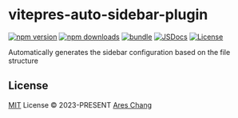 # vitepres-auto-sidebar-plugin

[![npm version][npm-version-src]][npm-version-href]
[![npm downloads][npm-downloads-src]][npm-downloads-href]
[![bundle][bundle-src]][bundle-href]
[![JSDocs][jsdocs-src]][jsdocs-href]
[![License][license-src]][license-href]

Automatically generates the sidebar configuration based on the file structure

## License

[MIT](./LICENSE) License © 2023-PRESENT [Ares Chang](https://github.com/Ares-Chang)

<!-- Badges -->

[npm-version-src]: https://img.shields.io/npm/v/vitepres-auto-sidebar-plugin?style=flat&colorA=080f12&colorB=1fa669
[npm-version-href]: https://npmjs.com/package/vitepres-auto-sidebar-plugin
[npm-downloads-src]: https://img.shields.io/npm/dm/vitepres-auto-sidebar-plugin?style=flat&colorA=080f12&colorB=1fa669
[npm-downloads-href]: https://npmjs.com/package/vitepres-auto-sidebar-plugin
[bundle-src]: https://img.shields.io/bundlephobia/minzip/vitepres-auto-sidebar-plugin?style=flat&colorA=080f12&colorB=1fa669&label=minzip
[bundle-href]: https://bundlephobia.com/result?p=vitepres-auto-sidebar-plugin
[license-src]: https://img.shields.io/github/license/Ares-Chang/vitepres-auto-sidebar-plugin.svg?style=flat&colorA=080f12&colorB=1fa669
[license-href]: https://github.com/Ares-Chang/vitepres-auto-sidebar-plugin/blob/master/LICENSE
[jsdocs-src]: https://img.shields.io/badge/jsdocs-reference-080f12?style=flat&colorA=080f12&colorB=1fa669
[jsdocs-href]: https://www.jsdocs.io/package/vitepres-auto-sidebar-plugin
